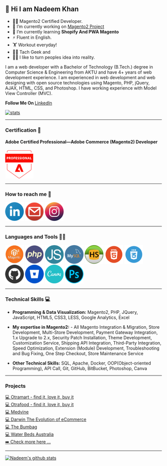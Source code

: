 <h2>👋 Hi I am Nadeem Khan</h2>

- 👨‍💻 Magento2 Certified Developer.
- 🔭 I’m currently working on [Magento2 Project](https://github.com/inadeemkhan/magento2-invoice-attachment)
- 🌱 I’m currently learning <b>Shopify And PWA Magento</b>
- ⚡ Fluent in English.
- 🏋️ Workout everyday!
- 👨‍💻 Tach Geek and
- 🕵️‍♂️ I like to turn peoples idea into reality.

I am a web developer with a Bachelor of Technology (B.Tech.) degree in Computer Science & Engineering from AKTU and have 4+ years of web development experience.
I am experienced in web development and web designing with open source technologies using Magento, PHP, jQuery, AJAX, HTML, CSS, and Photoshop. I have working experience with Model View Controller (MVC).

<b>Follow Me On </b><a href="https://www.linkedin.com/in/inadeemkhan" target="_blank">LinkedIn</a>

[![stats](https://komarev.com/ghpvc/?username=inadeemkhan&style=for-the-badge)](https://komarev.com/ghpvc/?username=inadeemkhan&style=for-the-badge)

<hr>

### Certification 📜
<!-- <b>Adobe Certified Professional—Adobe Commerce Developer</b><br/>
Provider: <b>Adobe</b><br/>
Issued: <b>December 2021 - Expires: December 2023</b><br/><br/> -->
#### Adobe Certified Professional—Adobe Commerce (Magento2) Developer
[<img src="https://github.com/inadeemkhan/magento2-images/blob/master/contact/certificate.png" target="_blank" width="90" height="90" />]([https://www.linkedin.com/in/inadeemkhan](https://www.credly.com/badges/3aa590eb-c8f5-4896-ba13-dc93c647963e/public_url))

<hr>

### How to reach me 💬

[<img src="https://github.com/inadeemkhan/magento2-images/blob/master/contact/linkedin-logo.png" target="_blank" width="60" height="60" />](https://www.linkedin.com/in/inadeemkhan)
<a href="mailto:khannadeem243@gmail.com"><img src="https://github.com/inadeemkhan/magento2-images/blob/master/contact/gmail-logo.png" width="60" height="60" /></a>
[<img src="https://github.com/inadeemkhan/magento2-images/blob/master/contact/instagram-logo.png" target="_blank" width="60" height="60" />](https://www.instagram.com/_inadeemkhan)
<!---<a href="tel:9717599422"><img src="https://github.com/inadeemkhan/magento2-images/blob/master/contact/whatsapp-logo.png" width="60" height="60" /></a>--->
<!---<a href="skype:khannadeem243?chat"><img src="https://github.com/inadeemkhan/magento2-images/blob/master/contact/skype-logo.png" width="60" height="60" /></a>--->

<hr>

### Languages and Tools 👨‍💻
 
<img src="https://github.com/inadeemkhan/magento2-images/blob/master/skills/magento-logo.png" alt="big-logo-magento2" width="60" height="60" />  <img src="https://github.com/inadeemkhan/magento2-images/blob/master/skills/php-logo.png" width="60" height="60" />  <img src="https://github.com/inadeemkhan/magento2-images/blob/master/skills/javascript-logo.png" width="60" height="60" />  <img src="https://github.com/inadeemkhan/magento2-images/blob/master/skills/mysql-logo.png" width="60" height="60" /> <img src="https://github.com/inadeemkhan/magento2-images/blob/master/skills/HeidiSQL-Logo.png" width="60" height="60" /> <img src="https://github.com/inadeemkhan/magento2-images/blob/master/skills/html-logo.webp" width="60" height="60" />  <img src="https://github.com/inadeemkhan/magento2-images/blob/master/skills/css-logo.webp" width="60" height="60" />  <img src="https://github.com/inadeemkhan/magento2-images/blob/master/skills/github-logo.png" width="60" height="60" />  <img src="https://github.com/inadeemkhan/magento2-images/blob/master/skills/bitbucketlogo.png" width="60" height="60" /> <img src="https://github.com/inadeemkhan/magento2-images/blob/master/skills/canva-logo.png" width="60" height="60" /> <img src="https://github.com/inadeemkhan/magento2-images/blob/master/skills/photoshop-logo.png" width="60" height="60" />

<hr>

### Technical Skills 💻
- <b>Programming & Data Visualization:</b> Magento2, PHP, JQuery, JavaScript, HTML5, CSS3, LESS,  Google Analytics, Excel

- <b>My expertise in Magento2:</b> - All Magento Integration & Migration, Store Development, Multi-Store Development, Payment Gateway Integration, 1.x Upgrade to 2.x, Security Patch Installation, Theme Development, Customization Service, Shipping API Integration, Third-Party Integration, Speed Optimization, Extension (Module) Development, Troubleshooting and Bug Fixing, One Step Checkout, Store Maintenance Service

- <b>Other Technical Skills:</b> SQL, Apache, Docker, OOP(Object-oriented Programming), API Call, Git, GitHub, BitBucket, Photoshop, Canva

<hr>
  
### Projects
[💻 Otramart - find it, love it, buy it](https://otramart.com/) <br/>
[💻 Otrafood - find it, love it, buy it](https://food.otramart.com/) <br/>
[💻 Medvine](https://www.medvine.com/) <br/>
[💻 Darwin The Evolution of eCommerce ](https://darwin.co/) <br/>
[💻 The Bumbag ](https://thebumbag.com/) <br/>
[💻 Water Beds Australia](https://waterbedsaustralia.com.au/) <br/>
[➡️ Check more here ...](https://www.linkedin.com/in/inadeemkhan/) <br/>

<hr>



[![Nadeem's github stats](https://github-readme-stats.vercel.app/api?username=inadeemkhan&theme=default&show_icons=true)](https://github.com/inadeemkhan/github-readme-stats)

<!---[![Nadeem's github stats](https://github-readme-streak-stats.herokuapp.com/?user=inadeemkhan)](https://github.com/inadeemkhan/github-readme-stats)--->
<!---[![Top Langs](https://github-readme-stats.vercel.app/api/top-langs/?username=inadeemkhan&layout=compact)](https://github.com/inadeemkhan/github-readme-stats)--->
<!---[![stats](https://metrics.lecoq.io/inadeemkhan)](https://metrics.lecoq.io/inadeemkhan)--->
